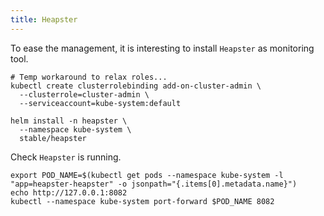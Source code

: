 ```yaml
---
title: Heapster
---
```


To ease the management, it is interesting to install `Heapster` as monitoring tool.

```shell
# Temp workaround to relax roles...
kubectl create clusterrolebinding add-on-cluster-admin \
  --clusterrole=cluster-admin \
  --serviceaccount=kube-system:default
```

```shell
helm install -n heapster \
  --namespace kube-system \
  stable/heapster
```

Check `Heapster` is running.

```shell
export POD_NAME=$(kubectl get pods --namespace kube-system -l "app=heapster-heapster" -o jsonpath="{.items[0].metadata.name}")
echo http://127.0.0.1:8082
kubectl --namespace kube-system port-forward $POD_NAME 8082
```
